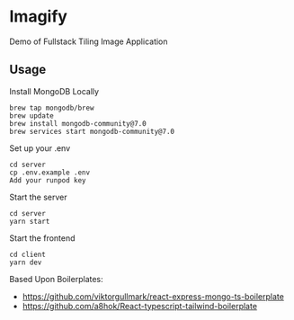 # Imagify

Demo of Fullstack Tiling Image Application

## Usage

Install MongoDB Locally

```
brew tap mongodb/brew
brew update
brew install mongodb-community@7.0
brew services start mongodb-community@7.0
```

Set up your .env

```
cd server
cp .env.example .env
Add your runpod key
```

Start the server

```
cd server
yarn start
```

Start the frontend

```
cd client
yarn dev
```

Based Upon Boilerplates:

- https://github.com/viktorgullmark/react-express-mongo-ts-boilerplate
- https://github.com/a8hok/React-typescript-tailwind-boilerplate
